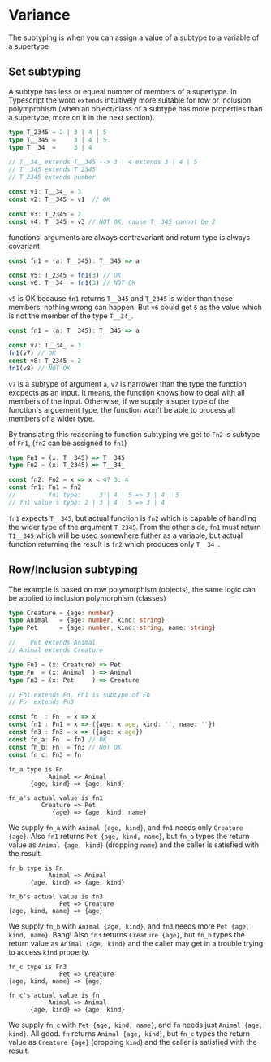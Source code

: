 # Variance
The subtyping is when you can assign a value of a subtype to a variable of a supertype

## Set subtyping
A subtype has less or equeal number of members of a supertype. In Typescript the word `extends` intuitively more suitable for row or inclusion polymprphism (when an object/class of a subtype has more properties than a supertype, more on it in the next section).

```typescript
type T_2345 = 2 | 3 | 4 | 5
type T__345 =     3 | 4 | 5
type T__34_ =     3 | 4

// T__34_ extends T__345 --> 3 | 4 extends 3 | 4 | 5
// T__345 extends T_2345
// T_2345 extends number

const v1: T__34_ = 3
const v2: T__345 = v1  // OK

const v3: T_2345 = 2
const v4: T__345 = v3 // NOT OK, cause T__345 cannot be 2

```
functions' arguments are always contravariant and return type is always covariant
```typescript
const fn1 = (a: T__345): T__345 => a

const v5: T_2345 = fn1(3) // OK
const v6: T__34_ = fn1(3) // NOT OK
```
`v5` is OK because `fn1` returns `T__345` and `T_2345` is wider than these members, nothing wrong can happen.
But `v6` could get `5` as the value which is not the member of the type `T__34_`.

```typescript
const fn1 = (a: T__345): T__345 => a

const v7: T__34_ = 3
fn1(v7) // OK
const v8: T_2345 = 2
fn1(v8) // NOT OK
```
`v7` is a subtype of argument `a`, `v7` is narrower than the type the function excpects as an input. It means, the function knows how to deal with all members of the input. Otherwise, if we supply a super type of the function's arguement type, the function won't be able to process all members of a wider type.

By translating this reasoning to function subtyping we get to `Fn2` is subtype of `Fn1`, (`fn2` can be assigned to `fn1`)
```typescript
type Fn1 = (x: T__345) => T__345
type Fn2 = (x: T_2345) => T__34_

const fn2: Fn2 = x => x < 4? 3: 4
const fn1: Fn1 = fn2
//         fn1 type:     3 | 4 | 5 => 3 | 4 | 5
// fn1 value's type: 2 | 3 | 4 | 5 => 3 | 4

```
`fn1` expects `T__345`, but actual function is `fn2` which is capable of handling the wider type of the argument `T_2345`.
From the other side, `fn1` must return `T1__345` which will be used somewhere futher as a variable, but actual function returning the result is `fn2` which produces only `T__34_`.

## Row/Inclusion subtyping
The example is based on row polymorphism (objects), the same logic can be applied to inclusion polymorphism (classes)
```typescript
type Creature = {age: number}
type Animal   = {age: number, kind: string}
type Pet      = {age: number, kind: string, name: string}

//    Pet extends Animal
// Animal extends Creature

type Fn1 = (x: Creature) => Pet
type Fn  = (x: Animal  ) => Animal
type Fn3 = (x: Pet     ) => Creature

// Fn1 extends Fn, Fn1 is subtype of Fn
// Fn  extends Fn3

const fn  : Fn  = x => x
const fn1 : Fn1 = x => ({age: x.age, kind: '', name: ''})
const fn3 : Fn3 = x => ({age: x.age})
const fn_a: Fn  = fn1 // OK
const fn_b: Fn  = fn3 // NOT OK
const fn_c: Fn3 = fn
```
```
fn_a type is Fn
           Animal => Animal
      {age, kind} => {age, kind}

fn_a's actual value is fn1
         Creature => Pet
            {age} => {age, kind, name}
```
We supply `fn_a` with `Animal {age, kind}`, and `fn1` needs only `Creature {age}`.
Also `fn1` returns `Pet {age, kind, name}`, but `fn_a` types the return value as `Animal {age, kind}` (dropping `name`) and the caller is satisfied with the result.
```
fn_b type is Fn
           Animal => Animal
      {age, kind} => {age, kind}

fn_b's actual value is fn3
              Pet => Creature
{age, kind, name} => {age}
```
We supply `fn_b` with `Animal {age, kind}`, and `fn3` needs more `Pet {age, kind, name}`. Bang!
Also `fn3` returns `Creature {age}`, but `fn_b` types the return value as `Animal {age, kind}` and the caller may get in a trouble trying to access `kind` property.
```
fn_c type is Fn3
              Pet => Creature
{age, kind, name} => {age}

fn_c's actual value is fn
           Animal => Animal
      {age, kind} => {age, kind}
```
We supply `fn_c` with `Pet {age, kind, name}`, and `fn` needs just `Animal {age, kind}`. All good.
`fn` returns `Animal {age, kind}`, but `fn_c` types the return value as `Creature {age}` (dropping `kind`) and the caller is satisfied with the result.
